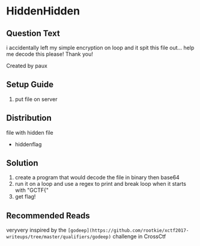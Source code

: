 # HiddenHidden

## Question Text

i accidentally left my simple encryption on loop and it spit this file out... help me decode this please! Thank you!

Created by paux

## Setup Guide
1. put file on server

## Distribution
file with hidden file
- hiddenflag


## Solution
1.	create a program that would decode the file in binary then base64
2.	run it on a loop and use a regex to print and break loop when it starts with "GCTF{"
3.	get flag!

## Recommended Reads
veryvery inspired by the `[godeep](https://github.com/rootkie/xctf2017-writeups/tree/master/qualifiers/godeep)` challenge in CrossCtf

